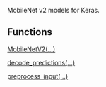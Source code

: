 MobileNet v2 models for Keras.
## Functions
[MobileNetV2(...)](https://tensorflow.google.cn/api_docs/python/tf/keras/applications/MobileNetV2)

[decode_predictions(...)](https://tensorflow.google.cn/api_docs/python/tf/keras/applications/mobilenet_v2/decode_predictions)

[preprocess_input(...)](https://tensorflow.google.cn/api_docs/python/tf/keras/applications/mobilenet_v2/preprocess_input)

